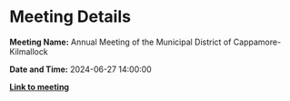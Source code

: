 # Meeting Details

**Meeting Name:** Annual Meeting of the Municipal District of Cappamore-Kilmallock

**Date and Time:** 2024-06-27 14:00:00

**<a href="https://www.limerick.ie/council/whats-on/annual-meeting-of-the-municipal-district-of-cappamore-kilmallock" target="_blank">Link to meeting</a>**
